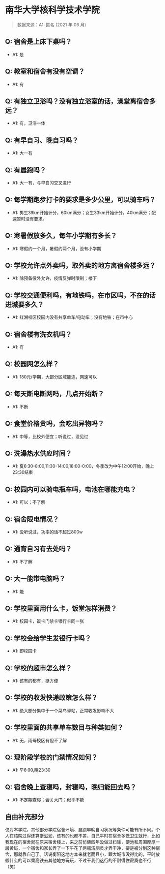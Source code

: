 # 南华大学核科学技术学院

> 数据来源：A1: 匿名 (2021 年 06 月)

## Q: 宿舍是上床下桌吗？

- A1: 是

## Q: 教室和宿舍有没有空调？

- A1: 有

## Q: 有独立卫浴吗？没有独立浴室的话，澡堂离宿舍多远？

- A1: 有，卫浴一体

## Q: 有早自习、晚自习吗？

- A1: 大一有

## Q: 有晨跑吗？

- A1: 大一有，与早自习交叉进行

## Q: 每学期跑步打卡的要求是多少公里，可以骑车吗？

- A1: 男生39km开始计分，60km满分；女生33km开始计分，40km满分；配速暂时没有要求。

## Q: 寒暑假放多久，每年小学期有多长？

- A1: 寒假约一个月，暑假约两个月，没有小学期

## Q: 学校允许点外卖吗，取外卖的地方离宿舍楼多远？

- A1: 除预备役外允许，疫情反弹时限制；楼下

## Q: 学校交通便利吗，有地铁吗，在市区吗，不在的话进城要多久？

- A1: 红湘校区校园内没有共享单车/电动车；没有地铁；在市中心

## Q: 宿舍楼有洗衣机吗？

- A1: 有

## Q: 校园网怎么样？

- A1: 180元/学期，大部分区域能连，网速可以

## Q: 每天断电断网吗，几点开始断？

- A1: 不断

## Q: 食堂价格贵吗，会吃出异物吗？

- A1: 中等，比校外便宜；听说过，没见过

## Q: 洗澡热水供应时间？

- A1: 夏6:30-8:00,11:30-14:00,18:00-0:00，冬季改为中午12:00开始，晚上23:30结束

## Q: 校园内可以骑电瓶车吗，电池在哪能充电？

- A1: 可以；不了解

## Q: 宿舍限电情况？

- A1: 没听说过，功率的话不超过800w

## Q: 通宵自习有去处吗？

- A1: 不了解

## Q: 大一能带电脑吗？

- A1: 能

## Q: 学校里面用什么卡，饭堂怎样消费？

- A1: 校园卡，饭卡门禁卡银行卡同一张

## Q: 学校会给学生发银行卡吗？

- A1: 即校园卡

## Q: 学校的超市怎么样？

- A1: 该有的都有，挺方便

## Q: 学校的收发快递政策怎么样？

- A1: 绝大部分集中于一个菜鸟驿站，正常收发影响不大

## Q: 学校里面的共享单车数目与种类如何？

- A1: 无，雨母校区有但不了解

## Q: 现阶段学校的门禁情况如何？

- A1: 早6:00,晚23:30

## Q: 宿舍晚上查寝吗，封寝吗，晚归能回去吗？

- A1: 不定期查寝；会关大门；似乎不能

## 自由补充部分

仅对本学院，其他部分学院宿舍环境、晨跑早晚自习状况等条件可能有所不同。个人在核院过得还算挺滋润，该有的也都不差，自己平时在宿舍多做卫生就行，比如我现在的宿舍就在原来宿舍楼上，来之前仿佛四年没做过扫除，便池和周围厚厚一层黄斑，一个宿舍和家长弄了一下午花了两瓶洁厕灵才弄干净，要是被分到这种宿舍，那就靠自己了。话说衡阳这地方本来就老而且小，跟大城市没得比的，平时放假什么的可以乘高铁去其他地方玩玩，不过干我们这行的不耐得住寂寞也不行（笑）